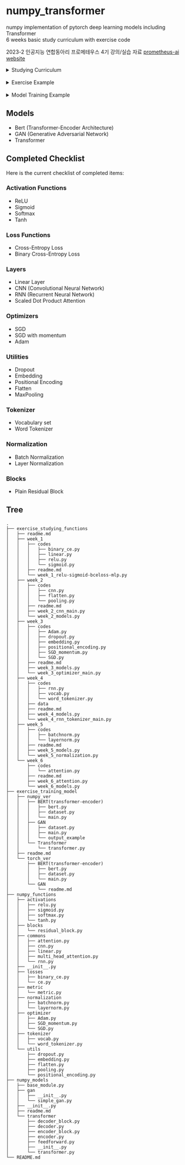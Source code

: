 # numpy_transformer
numpy implementation of pytorch deep learning models including Transformer \
6 weeks basic study curriculum with exercise code

2023-2 인공지능 연합동아리 프로메테우스 4기 강의/실습 자료
[prometheus-ai website](https://prometheus-ai.net/about)

<details>
    <summary> Studying Curriculum </summary>

## **Week 1 - Basis**
- **Topic** 
  - Activation Functions (ReLU, Sigmoid)
  - Loss Functions (Cross-Entropy, Binary Cross-Entropy)
  - Linear Layer
- **Week 1 Exercise**
  - Compare NumPy implementation with Torch functions

## **Week 2 - CNN**
- **Topic**
  - Convolution Layer (2D)
  - MaxPooling (2D)
  - Flatten Layer
- **Week 2 Exercise**
  - Compare NumPy/Torch model accuracy with Linear/CNN models

## **Week 3 - Optimizer/Embedding**
- **Topic**
  - Dropout
  - Embedding
  - Positional Encoding
  - Optimizers (SGD, momentum, Adam)
- **Week 3 Exercise**
  - Compare NumPy model accuracy with different Optimizers

## **Week 4 - RNN/Tokenizer**
- **Topic**
  - RNN
  - Word Tokenzizer
- **Week 4 Exercise**
  - Train an RNN model using a word tokenizer and monitor only the loss decline.

## **Week 5 - Normalization/Residual Block**
- **Topic**
  - LayerNorm
  - BatchNorm
- **Week 5 Exercise**
  - compare w/wo Normalization Layers in terms of converge speed/accuracy

## **Week 6 - Attention**
- **Topic**
  - Attention
- **Week 6 Exercise**
  - Visualize Attention layer
  - Visualize Masked Attention map

</details>

</br>

<details>
  <summary> Exercise Example </summary>

  ![exercise_example](https://github.com/naye971012/numpy_transformer/assets/74105909/d78da2df-b736-4978-84ed-c4fc68dd9815)
</details>

</br>

<details>
  <summary> Model Training Example </summary>

### 1. **BERT (Transformer-Encoder archicture)** <a name="bert"></a>
- I've trained on the "Abirate/english_quotes" dataset, containing around 3000 sentences.
- Example data:
```
'“Be yourself; everyone else is already taken.”' 
```

</br>

- Experiment step
```python
    1. Preprocessed using a word tokenizer.
    2. Trained a numpy-based BERT model.
    3. Trained a torch-based BERT model.
    4. Compared the two models based on their train/validation loss decline.
```

</br>

- Training Arguments ( model size: 9M )
```yaml
    Training Arguments:
    - Batch Size: 6
    - Learning Rate: 0.001
    - Epochs: 20

    BERT Model Arguments:
    - Number of Blocks: 6
    - Maximum Sentence Length: 50
    - Embedding Layer Dimension: 256
    - Number of Heads for Self-Attention: 4
```

</br>

- **Since training a language model on a CPU takes a considerable amount of time, I monitored the loss decline without full training.**

- Bert implemented by torch
![th_bert](https://github.com/naye971012/numpy_transformer/assets/74105909/5b9351d3-7b77-4621-9cff-680a5a92cfb4)

- Bert implemented by numpy
![np_bert](https://github.com/naye971012/numpy_transformer/assets/74105909/41913c50-031e-47bc-8162-b974710b5c88)

</details>

## Models
- Bert (Transformer-Encoder Architecture)
- GAN (Generative Adversarial Network)
- Transformer

## Completed Checklist

Here is the current checklist of completed items:

### Activation Functions
- ReLU
- Sigmoid
- Softmax
- Tanh

### Loss Functions
- Cross-Entropy Loss
- Binary Cross-Entropy Loss

### Layers
- Linear Layer
- CNN (Convolutional Neural Network)
- RNN (Recurrent Neural Network)
- Scaled Dot Product Attention

### Optimizers
- SGD
- SGD with momentum
- Adam

### Utilities
- Dropout
- Embedding
- Positional Encoding
- Flatten
- MaxPooling

### Tokenizer
- Vocabulary set
- Word Tokenizer

### Normalization
- Batch Normalization
- Layer Normalization

### Blocks
- Plain Residual Block



## Tree
```
.
├── exercise_studying_functions
│   ├── readme.md
│   ├── week_1
│   │   ├── codes
│   │   │   ├── binary_ce.py
│   │   │   ├── linear.py
│   │   │   ├── relu.py
│   │   │   └── sigmoid.py
│   │   ├── readme.md
│   │   └── week_1_relu-sigmoid-bceloss-mlp.py
│   ├── week_2
│   │   ├── codes
│   │   │   ├── cnn.py
│   │   │   ├── flatten.py
│   │   │   └── pooling.py
│   │   ├── readme.md
│   │   ├── week_2_cnn_main.py
│   │   └── week_2_models.py
│   ├── week_3
│   │   ├── codes
│   │   │   ├── Adam.py
│   │   │   ├── dropout.py
│   │   │   ├── embedding.py
│   │   │   ├── positional_encoding.py
│   │   │   ├── SGD_momentum.py
│   │   │   └── SGD.py
│   │   ├── readme.md
│   │   ├── week_3_models.py
│   │   └── week_3_optimizer_main.py
│   ├── week_4
│   │   ├── codes
│   │   │   ├── rnn.py
│   │   │   ├── vocab.py
│   │   │   └── word_tokenizer.py
│   │   ├── data
│   │   ├── readme.md
│   │   ├── week_4_models.py
│   │   └── week_4_rnn_tokenizer_main.py
│   ├── week_5
│   │   ├── codes
│   │   │   ├── batchnorm.py
│   │   │   └── layernorm.py
│   │   ├── readme.md
│   │   ├── week_5_models.py
│   │   └── week_5_normalization.py
│   └── week_6
│       ├── codes
│       │   └── attention.py
│       ├── readme.md
│       ├── week_6_attention.py
│       └── week_6_models.py
├── exercise_training_model
│   ├── numpy_ver
│   │   ├── BERT(transformer-encoder)
│   │   │   ├── bert.py
│   │   │   ├── dataset.py
│   │   │   └── main.py
│   │   ├── GAN
│   │   │   ├── dataset.py
│   │   │   ├── main.py
│   │   │   └── output_example
│   │   └── Transformer
│   │       └── transformer.py
│   ├── readme.md
│   └── torch_ver
│       ├── BERT(transformer-encoder)
│       │   ├── bert.py
│       │   ├── dataset.py
│       │   └── main.py
│       └── GAN
│           └── readme.md
├── numpy_functions
│   ├── activations
│   │   ├── relu.py
│   │   ├── sigmoid.py
│   │   ├── softmax.py
│   │   └── tanh.py
│   ├── blocks
│   │   └── residual_block.py
│   ├── commons
│   │   ├── attention.py
│   │   ├── cnn.py
│   │   ├── linear.py
│   │   ├── multi_head_attention.py
│   │   └── rnn.py
│   ├── __init__.py
│   ├── losses
│   │   ├── binary_ce.py
│   │   └── ce.py
│   ├── metric
│   │   └── metric.py
│   ├── normalization
│   │   ├── batchnorm.py
│   │   └── layernorm.py
│   ├── optimizer
│   │   ├── Adam.py
│   │   ├── SGD_momentum.py
│   │   └── SGD.py
│   ├── tokenizer
│   │   ├── vocab.py
│   │   └── word_tokenizer.py
│   └── utils
│       ├── dropout.py
│       ├── embedding.py
│       ├── flatten.py
│       ├── pooling.py
│       └── positional_encoding.py
├── numpy_models
│   ├── base_module.py
│   ├── gan
│   │   ├── __init__.py
│   │   └── simple_gan.py
│   ├── __init__.py
│   ├── readme.md
│   └── transformer
│       ├── decoder_block.py
│       ├── decoder.py
│       ├── encoder_block.py
│       ├── encoder.py
│       ├── feedforward.py
│       ├── __init__.py
│       └── transformer.py
└── README.md
```